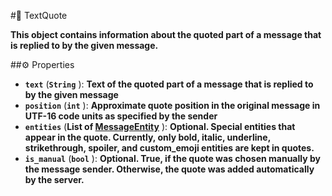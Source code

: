 #🔮 TextQuote

**This object contains information about the quoted part of a message that is replied to by the given message.**

##⚙️ Properties

- **`text`** (**`String`** ): **Text of the quoted part of a message that is replied to by the given message**
- **`position`** (**`int`** ): **Approximate quote position in the original message in UTF-16 code units as specified by the sender**
- **`entities`** (**List of [MessageEntity](MessageEntity.md)** ): **Optional. Special entities that appear in the quote. Currently, only bold, italic, underline, strikethrough, spoiler, and custom_emoji entities are kept in quotes.**
- **`is_manual`** (**`bool`** ): **Optional. True, if the quote was chosen manually by the message sender. Otherwise, the quote was added automatically by the server.**
